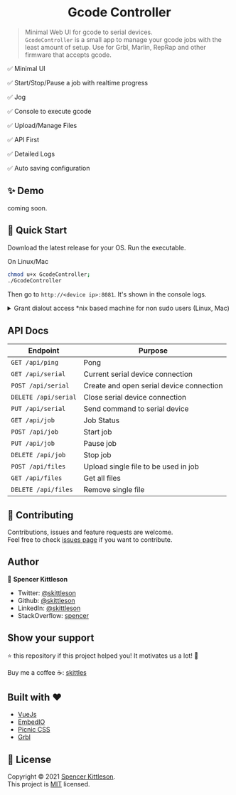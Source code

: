 ﻿<h1 align="center">Gcode Controller </h1>


> Minimal Web UI for gcode to serial devices.<br /> `GcodeController` is a small app to manage your gcode jobs with the least amount of setup.  Use for Grbl, Marlin, RepRap and other firmware that accepts gcode.

✅ Minimal UI

✅ Start/Stop/Pause a job with realtime progress

✅ Jog

✅ Console to execute gcode

✅ Upload/Manage Files

✅ API First

✅ Detailed Logs

✅ Auto saving configuration

## ✨ Demo

coming soon.



## 🚀 Quick Start

Download the latest release for your OS. Run the executable. 

On Linux/Mac
```sh
chmod u+x GcodeController;
./GcodeController
```

Then go to `http://<device ip>:8081`. It's shown in the console logs.

<details>
	<summary>Grant dialout access *nix based machine for non sudo users (Linux, Mac)</summary>
	
	Check user for dialout access
	
```sh
id -Gn <username>
```

	If missing  `dialout` from the list then

```sh
sudo usermod -a -G dialout <username>
```

	logout and login to ensure access is granted.
</details>

## API Docs

| **Endpoint**         | **Purpose**                              |
| -------------------- | ---------------------------------------- |
| `GET /api/ping`      | Pong                                     |
| `GET /api/serial`    | Current serial device connection         |
| `POST /api/serial`   | Create and open serial device connection |
| `DELETE /api/serial` | Close serial device connection           |
| `PUT /api/serial`    | Send command to serial device            |
| `GET /api/job`       | Job Status                               |
| `POST /api/job`      | Start job                                |
| `PUT /api/job`       | Pause job                                |
| `DELETE /api/job`    | Stop  job                                |
| `POST /api/files`    | Upload single file to be used in job     |
| `GET /api/files`     | Get all files                            |
| `DELETE /api/files`  | Remove single file                       |

## 🤝 Contributing

Contributions, issues and feature requests are welcome.<br />
Feel free to check [issues page](https://github.com/skittleson/GcodeController/issues) if you want to contribute.<br />

## Author

👤 **Spencer Kittleson**

- Twitter: [@skittleson](https://twitter.com/skittleson)
- Github: [@skittleson](https://github.com/skittleson)
- LinkedIn: [@skittleson](https://www.linkedin.com/in/skittleson)
- StackOverflow: [spencer](https://stackoverflow.com/users/2414540/spencer)

## Show your support

⭐️ this repository if this project helped you! It motivates us a lot! 👋

Buy me a coffee ☕: <a href="https://www.buymeacoffee.com/skittles">skittles</a><br />

## Built with ♥

- [VueJs](https://vuejs.org/)
- [EmbedIO](https://unosquare.github.io/embedio/)
- [Picnic CSS](https://picnicss.com/)
- [Grbl](https://github.com/grbl/grbl)

## 📝 License

Copyright © 2021 [Spencer Kittleson](https://github.com/skittleson).<br />
This project is [MIT](https://github.com/skittleson/GcodeController/blob/master/LICENSE) licensed.

